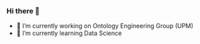 ### Hi there 👋




- 🔭 I’m currently working on Ontology Engineering Group (UPM)
- 🌱 I’m currently learning Data Science 

